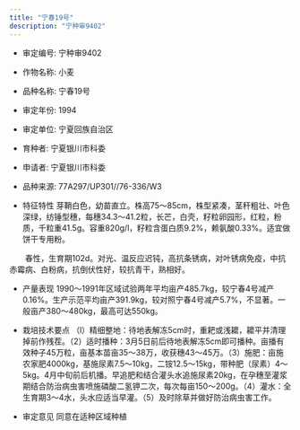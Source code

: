 ```yaml
---
title: "宁春19号"
description: "宁种审9402"
---
```

* 审定编号:  宁种审9402

*  作物名称:  小麦

*  品种名称:  宁春19号

*  审定年份:  1994

*  审定单位:  宁夏回族自治区

* 育种者:  宁夏银川市科委

*  申请者:  宁夏银川市科委

*  品种来源:  77A297/UP301//76-336/W3

*  特征特性
芽鞘白色，幼苗直立。株高75～85cm，株型紧凑，茎秆粗壮、叶色深绿，纺锤型穗，每穗34.3～41.2粒，长芒，白壳，籽粒卵园形，红粒，粉质，千粒重41.5g。容重820g/l，籽粒含蛋白质9.2%，赖氨酸0.33%。适宜做饼干专用粉。
　　春性，生育期102d。对光、温反应迟钝，高抗条锈病，对叶锈病免疫，中抗赤霉病、白粉病，抗倒伏性好，较抗青干，熟相好。


*  产量表现
1990～1991年区域试验两年平均亩产485.7kg，较宁春4号减产0.16%。生产示范平均亩产391.9kg，较对照宁春4号减产5.7%，不显著。一般亩产380～480kg，最高可达550kg。

*  栽培技术要点
（l）精细整地：待地表解冻5cm时，重耙或浅耱，耱平并清理掉前作残茬。（2）适时播种：3月5日前后待地表解冻5cm即可播种。亩播有效种子45万粒，亩基本苗亩35～38万，收获穗43～45万。（3）施肥：亩施农家肥4000kg，基施尿素7.5～10kg，二铵12.5～15kg，带种肥（尿素）4～5kg。4月中旬前后机播。早追肥和结合灌头水追施尿素20kg，在孕穗至灌浆期结合防治病虫害喷施磷酸二氢钾二次，每次每亩150～200g。（4）灌水：全生育期3～4水，头水应适当早灌。（5）及时除草并做好防治病虫害工作。

*  审定意见
同意在适种区域种植
